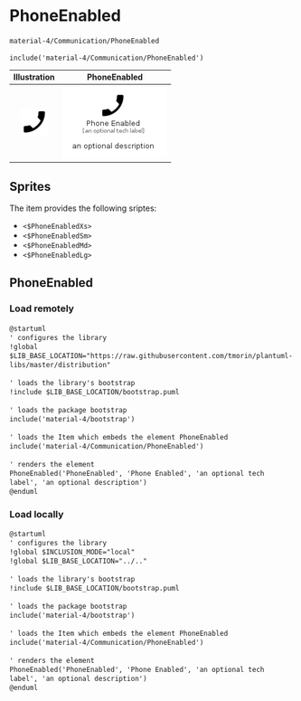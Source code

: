 # PhoneEnabled


```text
material-4/Communication/PhoneEnabled
```

```text
include('material-4/Communication/PhoneEnabled')
```



| Illustration | PhoneEnabled |
| :---: | :---: |
| ![illustration for Illustration](../../material-4/Communication/PhoneEnabled.png) | ![illustration for PhoneEnabled](../../material-4/Communication/PhoneEnabled.Local.png) |



## Sprites
The item provides the following sriptes:

- `<$PhoneEnabledXs>`
- `<$PhoneEnabledSm>`
- `<$PhoneEnabledMd>`
- `<$PhoneEnabledLg>`





## PhoneEnabled

### Load remotely
```plantuml
@startuml
' configures the library
!global $LIB_BASE_LOCATION="https://raw.githubusercontent.com/tmorin/plantuml-libs/master/distribution"

' loads the library's bootstrap
!include $LIB_BASE_LOCATION/bootstrap.puml

' loads the package bootstrap
include('material-4/bootstrap')

' loads the Item which embeds the element PhoneEnabled
include('material-4/Communication/PhoneEnabled')

' renders the element
PhoneEnabled('PhoneEnabled', 'Phone Enabled', 'an optional tech label', 'an optional description')
@enduml
```

### Load locally
```plantuml
@startuml
' configures the library
!global $INCLUSION_MODE="local"
!global $LIB_BASE_LOCATION="../.."

' loads the library's bootstrap
!include $LIB_BASE_LOCATION/bootstrap.puml

' loads the package bootstrap
include('material-4/bootstrap')

' loads the Item which embeds the element PhoneEnabled
include('material-4/Communication/PhoneEnabled')

' renders the element
PhoneEnabled('PhoneEnabled', 'Phone Enabled', 'an optional tech label', 'an optional description')
@enduml
```

